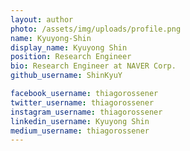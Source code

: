 ```yaml
---
layout: author
photo: /assets/img/uploads/profile.png
name: Kyuyong-Shin
display_name: Kyuyong Shin
position: Research Engineer
bio: Research Engineer at NAVER Corp.
github_username: ShinKyuY

facebook_username: thiagorossener
twitter_username: thiagorossener
instagram_username: thiagorossener
linkedin_username: Kyuyong Shin
medium_username: thiagorossener
---
```


